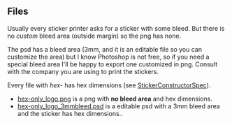 ## Files

Usually every sticker printer asks for a sticker with some bleed. But there is no *custom* bleed area (outside margin) so the png has none.

The psd has a bleed area (3mm, and it is an editable file so you can customize the area) but I know Photoshop is not free, so if you need a special bleed area I'll be happy to export one customized in png. Consult with the company you are using to print the stickers.

Every file with *hex-* has hex dimensions (see [StickerConstructorSpec](https://github.com/terinjokes/StickerConstructorSpec)).

- [hex-only_logo.png]() is a png with **no bleed area** and hex dimensions.
- [hex-only_logo_3mmbleed.psd]() is a editable psd with a 3mm bleed area and the sticker has hex dimensions..
